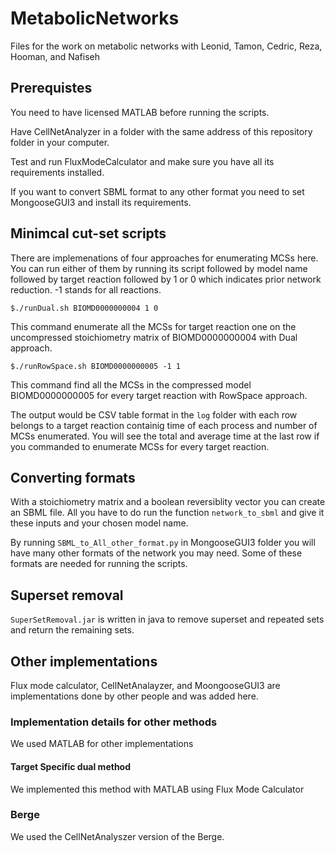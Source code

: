 # MetabolicNetworks
Files for the work on metabolic networks with Leonid, Tamon, Cedric, Reza, Hooman, and Nafiseh

## Prerequistes

You need to have licensed MATLAB before running the scripts. 

Have CellNetAnalyzer in a folder with the same address of this repository folder in your computer.

Test and run FluxModeCalculator and make sure you have all its requirements installed.

If you want to convert SBML format to any other format you need to set MongooseGUI3 and install its requirements.

## Minimcal cut-set scripts
There are implemenations of four approaches for enumerating MCSs here. You can run either of them by running its script followed by model name followed by target reaction followed by 1 or 0 which indicates prior network reduction. -1 stands for all reactions.
```
$./runDual.sh BIOMD0000000004 1 0
```
This command enumerate all the MCSs for target reaction one on the uncompressed stoichiometry matrix of BIOMD0000000004 with Dual approach.

```
$./runRowSpace.sh BIOMD0000000005 -1 1
```
This command find all the MCSs in the compressed model BIOMD0000000005 for every target reaction with RowSpace approach.

The output would be CSV table format in the `log` folder with each row belongs to a target reaction containig time of each process and number of MCSs enumerated. You will see the total and average time at the last row if you commanded to enumerate MCSs for every target reaction.

## Converting formats
With a stoichiometry matrix and a boolean reversiblity vector you can create an SBML file. All you have to do run the function `network_to_sbml` and give it these inputs and your chosen model name.

By running `SBML_to_All_other_format.py` in MongooseGUI3 folder you will have many other formats of the network you may need. Some of these formats are needed for running the scripts.

## Superset removal

`SuperSetRemoval.jar` is written in java to remove superset and repeated sets and return the remaining sets.

## Other implementations
Flux mode calculator, CellNetAnalayzer, and MoongooseGUI3 are implementations done by other people and was added here.

### Implementation details for other methods
We used MATLAB for other implementations

#### Target Specific dual method
We implemented this method with MATLAB using Flux Mode Calculator

### Berge
We used the CellNetAnalyszer version of the Berge.
